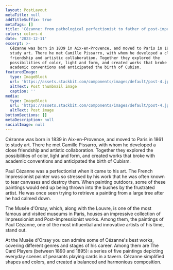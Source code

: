```yaml
---
layout: PostLayout
metaTitle: null
addTitleSuffix: true
metaTags: []
title: 'Cézanne: from pathological perfectionist to father of post-impressionism'
colors: colors-d
date: '2023-12-11'
excerpt: >-
  Cézanne was born in 1839 in Aix-en-Provence, and moved to Paris in 1861 to
  study art. There he met Camille Pissarro, with whom he developed a close
  friendship and artistic collaboration. Together they explored the
  possibilities of color, light and form, and created works that broke with
  academic conventions and anticipated the birth of Cubism.
featuredImage:
  type: ImageBlock
  url: 'https://assets.stackbit.com/components/images/default/post-4.jpeg'
  altText: Post thumbnail image
  caption: ''
media:
  type: ImageBlock
  url: 'https://assets.stackbit.com/components/images/default/post-4.jpeg'
  altText: Post image
bottomSections: []
metaDescription: null
socialImage: null
---
```

Cézanne was born in 1839 in Aix-en-Provence, and moved to Paris in 1861 to study art. There he met Camille Pissarro, with whom he developed a close friendship and artistic collaboration. Together they explored the possibilities of color, light and form, and created works that broke with academic conventions and anticipated the birth of Cubism.

Paul Cézanne was a perfectionist when it came to his art. The French Impressionist painter was so stressed by his work that he was often known to tear canvases and destroy them. When painting outdoors, some of these paintings would end up being thrown into the bushes by the frustrated artist. He was once seen trying to retrieve a painting from a large tree after he had calmed down.

The Musée d'Orsay, which, along with the Louvre, is one of the most famous and visited museums in Paris, houses an impressive collection of Impressionist and Post-Impressionist works. Among them, the paintings of Paul Cézanne, one of the most influential and innovative artists of his time, stand out.

At the Musée d'Orsay you can admire some of Cézanne's best works, covering different genres and stages of his career. Among them are The Card Players (between 1890 and 1895): a series of five paintings depicting everyday scenes of peasants playing cards in a tavern. Cézanne simplified shapes and colors, and created a balanced and harmonious composition.
